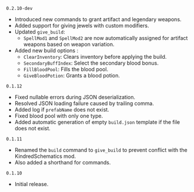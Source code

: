 `0.2.10-dev`
- Introduced new commands to grant artifact and legendary weapons.
- Added support for giving jewels with custom modifiers.
- Updated `give_build`:
    - `SpellMod1` and `SpellMod2` are now automatically assigned for artifact weapons based on weapon variation.
- Added new build options :
  - `ClearInventory`: Clears inventory before applying the build.
  - `SecondaryBuffIndex`: Select the secondary blood bonus.
  - `FillBloodPool`: Fills the blood pool.
  - `GiveBloodPotion`: Grants a blood potion.

`0.1.12`
- Fixed nullable errors during JSON deserialization.
- Resolved JSON loading failure caused by trailing comma.
- Added log if `prefabName` does not exist.
- Fixed blood pool with only one type.
- Added automatic generation of empty `build.json` template if the file does not exist.

`0.1.11`
- Renamed the `build` command to `give_build` to prevent conflict with the KindredSchematics mod.
- Also added a shorthand for commands.

`0.1.10`
- Initial release.